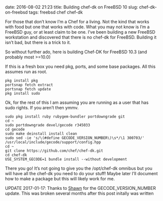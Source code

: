 date: 2016-08-02 21:23
title: Building chef-dk on FreeBSD 10
slug: chef-dk-on-freebsd
tags: freebsd chef chef-dk

For those that don’t know I’m a Chef for a living. Not the kind that works with food but one that works with code.
What you may not know is I’m a FreeBSD guy, or at least claim to be one.
I’ve been building a new FreeBSD workstation and discovered that there is no chef-dk for FreeBSD.
Building it isn’t bad, but there is a trick to it.

So without further ado, here is building Chef-DK for FreeBSD 10.3 (and probably most >=10.0)

If this is a fresh box you need pkg, ports, and some base packages.
All this assumes run as root.

```
pkg install pkg
portsnap fetch extract
portsnap fetch update
pkg install sudo
```

Ok, for the rest of this I am assuming you are running as a user that has sudo rights.
If you aren’t then ymmv.

```
sudo pkg install ruby rubygem-bundler portdowngrade git
cd ~
sudo portdowngrade devel/gecode r345033
cd gecode
sudo make deinstall install clean
sudo sed -ie 's/\(#define GECODE_VERSION_NUMBER\)\s*/\1 300703/' /usr/local/include/gecode/support/config.hpp
cd ~
git clone https://github.com/chef/chef-dk.git
cd chef-dk
USE_SYSTEM_GECODE=1 bundle install --without development
```

There you go! It’s not going to give you the /opt/chef-dk omnibus but you will have all the chef-dk you need to do your stuff!
Maybe later I’ll document how to make a package but this will likely work for me.

UPDATE 2017-01-17: Thanks to [Shawn](https://shawnwilsher.com/) for the GECODE_VERSION_NUMBER update. This was broken several months after this post initally was written
